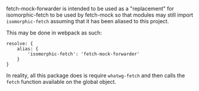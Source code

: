 fetch-mock-forwarder is intended to be used as a "replacement" for isomorphic-fetch to be used by fetch-mock so that modules may still import `isomorphic-fetch` assuming that it has been aliased to this project.

This may be done in webpack as such:

    resolve: {
        alias: {
            'isomorphic-fetch': 'fetch-mock-forwarder'
        }
    }

In reality, all this package does is require `whatwg-fetch` and then calls the `fetch` function available on the global object.
